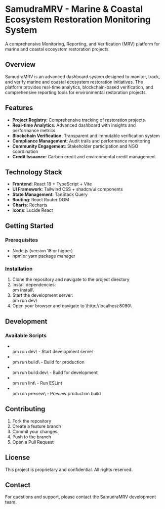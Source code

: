 # SamudraMRV - Marine & Coastal Ecosystem Restoration Monitoring System

A comprehensive Monitoring, Reporting, and Verification (MRV) platform for marine and coastal ecosystem restoration projects.

## Overview

SamudraMRV is an advanced dashboard system designed to monitor, track, and verify marine and coastal ecosystem restoration initiatives. The platform provides real-time analytics, blockchain-based verification, and comprehensive reporting tools for environmental restoration projects.

## Features

- **Project Registry**: Comprehensive tracking of restoration projects
- **Real-time Analytics**: Advanced dashboard with insights and performance metrics
- **Blockchain Verification**: Transparent and immutable verification system
- **Compliance Management**: Audit trails and performance monitoring
- **Community Engagement**: Stakeholder participation and NGO coordination
- **Credit Issuance**: Carbon credit and environmental credit management

## Technology Stack

- **Frontend**: React 18 + TypeScript + Vite
- **UI Framework**: Tailwind CSS + shadcn/ui components
- **State Management**: TanStack Query
- **Routing**: React Router DOM
- **Charts**: Recharts
- **Icons**: Lucide React

## Getting Started

### Prerequisites

- Node.js (version 18 or higher)
- npm or yarn package manager

### Installation

1. Clone the repository and navigate to the project directory
2. Install dependencies: \
pm install\
3. Start the development server: \
pm run dev\
4. Open your browser and navigate to \http://localhost:8080\

## Development

### Available Scripts

- \
pm run dev\ - Start development server
- \
pm run build\ - Build for production  
- \
pm run build:dev\ - Build for development
- \
pm run lint\ - Run ESLint
- \
pm run preview\ - Preview production build

## Contributing

1. Fork the repository
2. Create a feature branch
3. Commit your changes
4. Push to the branch
5. Open a Pull Request

## License

This project is proprietary and confidential. All rights reserved.

## Contact

For questions and support, please contact the SamudraMRV development team.
